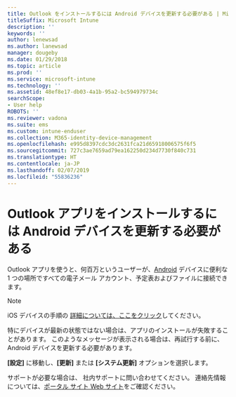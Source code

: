 ```yaml
---
title: Outlook をインストールするには Android デバイスを更新する必要がある | Microsoft Docs
titleSuffix: Microsoft Intune
description: ''
keywords: ''
author: lenewsad
ms.author: lanewsad
manager: dougeby
ms.date: 01/29/2018
ms.topic: article
ms.prod: ''
ms.service: microsoft-intune
ms.technology: ''
ms.assetid: 48ef8e17-db03-4a1b-95a2-bc594979734c
searchScope:
- User help
ROBOTS: ''
ms.reviewer: vadona
ms.suite: ems
ms.custom: intune-enduser
ms.collection: M365-identity-device-management
ms.openlocfilehash: e995d8397cdc3dc2631fca21d65918006575f6f5
ms.sourcegitcommit: 727c3ae7659ad79ea162250d234d7730f840c731
ms.translationtype: HT
ms.contentlocale: ja-JP
ms.lasthandoff: 02/07/2019
ms.locfileid: "55836236"
---
```

# <a name="you-need-to-update-your-android-device-to-install-the-outlook-app"></a>Outlook アプリをインストールするには Android デバイスを更新する必要がある

Outlook アプリを使うと、何百万というユーザーが、[Android](https://play.google.com/store/apps/details?id=com.microsoft.office.outlook) デバイスに便利な 1 つの場所ですべての電子メール アカウント、予定表およびファイルに接続できます。

>[!NOTE]
> iOS デバイスの手順の [詳細については、ここをクリック](update-device-outlook-ios.md)してください。

特にデバイスが最新の状態ではない場合は、アプリのインストールが失敗することがあります。 このようなメッセージが表示される場合は、再試行する前に、Android デバイスを更新する必要があります。

**[設定]** に移動し、**[更新]** または **[システム更新]** オプションを選択します。

サポートが必要な場合は、 社内サポートに問い合わせてください。 連絡先情報については、[ポータル サイト Web サイト](https://go.microsoft.com/fwlink/?linkid=2010980)をご確認ください。
